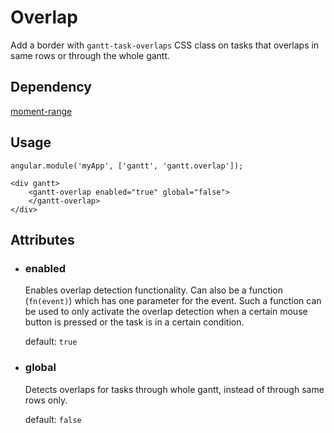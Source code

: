# Overlap

Add a border with `gantt-task-overlaps` CSS class on tasks that overlaps in same rows or through the whole gantt.

## Dependency

[moment-range](https://github.com/gf3/moment-range)

## Usage

    angular.module('myApp', ['gantt', 'gantt.overlap']);

<!-- -->

    <div gantt>
        <gantt-overlap enabled="true" global="false">
        </gantt-overlap>
    </div>

## Attributes

- ### enabled

    Enables overlap detection functionality. Can also be a function (`fn(event)`) which has one parameter for the event. Such a function can be used to only activate the overlap detection when a certain mouse button is pressed or the task is in a certain condition.
    
    default: `true`

- ### global

    Detects overlaps for tasks through whole gantt, instead of through same rows only.
    
    default: `false`
